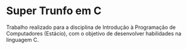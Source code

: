 # Super Trunfo em C
 Trabalho realizado para a disciplina de Introdução à Programação de Computadores (Estácio), com o objetivo de desenvolver habilidades na linguagem C.
